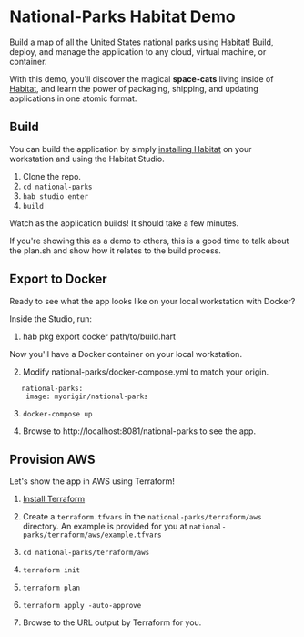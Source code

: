 # National-Parks Habitat Demo

Build a map of all the United States national parks using [Habitat](https://habitat.sh/)! Build, deploy, and manage the application to any cloud, virtual machine, or container.

With this demo, you'll discover the magical **space-cats** living inside of [Habitat](https://habitat.sh/), and learn the power of packaging, shipping, and updating applications in one atomic format.

## Build

You can build the application by simply [installing Habitat](https://www.habitat.sh/docs/install-habitat/) on your workstation and using the Habitat Studio.

1. Clone the repo.
2. `cd national-parks`
3. `hab studio enter`
4. `build`

Watch as the application builds! It should take a few minutes.

If you're showing this as a demo to others, this is a good time to talk about the plan.sh and show how it relates to the build process.

## Export to Docker

Ready to see what the app looks like on your local workstation with Docker?

Inside the Studio, run:
1. hab pkg export docker path/to/build.hart

Now you'll have a Docker container on your local workstation.

2. Modify national-parks/docker-compose.yml to match your origin.

```
   national-parks:
    image: myorigin/national-parks
```

3. `docker-compose up`

4. Browse to http://localhost:8081/national-parks to see the app.

## Provision AWS

Let's show the app in AWS using Terraform!

1. [Install Terraform](https://www.terraform.io/downloads.html)

2. Create a `terraform.tfvars` in the `national-parks/terraform/aws` directory. An example is provided for you at `national-parks/terraform/aws/example.tfvars`

3. `cd national-parks/terraform/aws`

4. `terraform init`

5. `terraform plan`

6. `terraform apply -auto-approve`

7. Browse to the URL output by Terraform for you.